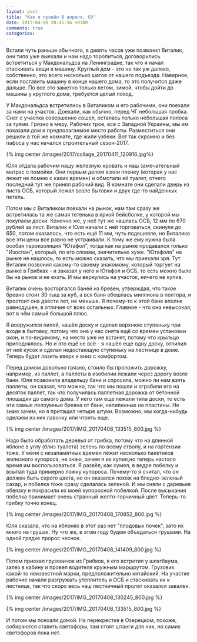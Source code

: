 ```yaml
---
layout: post
title: "Как я провёл 8 апреля, Сб"
date: 2017-04-08 20:45:56 +0300
comments: true
categories: 
---
```

Встали чуть раньше обычного, в девять часов уже позвонил Виталик, они типа уже выехали и нам надо торопиться, договорились встретиться у Макдональдса на Ленинградке, так что я начал стаскивать вещи в машину. Круглый дом - это не так уж далеко, собственно, это всего несколько шагов от нашего подъезда. Наверное, если поставить машину в конце нашего дома, то это получится даже дальше. По все это заметно только летом, зимой, чтобы дойти до машины у круглого дома, требуется целый поход.

У Макдональдса встретились в Виталиком и его рабочими, они поехали за нами на участок. Доехали, как обычно, перед ЧГ небольшая пробка. Снег с участка совершенно сошел, осталась только небольшая полоса за туями. Грязно в меру. Рабочих трое, все с Западной Украины, мы им показали дом и предполагаемое место работы. Разместиться они решили в той же комнате, где жили узбеки. Вот так скромно и без пафоса у нас начался строительный сезон-2017.

{% img center /images/2017/collage_20170411_120916.jpg%}

Юля отдала рабочим нашу железную кровать и наш замечательный матрас с помойки. Они первым делом взяли пленку (которая у нас лежит не помню с каких времен) и обмотали ей туалет, отчего последний тут же принял рабочий вид. В комнате они сделали дверь из листа ОСБ, который лежал возле бытовки и двух где-то найденных петель.

Потом мы с Виталиком поехали на рынок, нам там сразу же встретилась та же самая тетенька в яркой бейсболке, у которой мы покупаем доски. Конечно же, у неё тут же нашлась ОСБ, 12 мм по 670 рублей за лист. Виталик и Юля начали с ней торговаться, скинули до 650, потом оказалось, что есть ещё 11 мм, чуть подешевле, но Виталика все эти цены все равно не устраивали. К тому же ему нужна была особая пароизоляция "Ютафол", тогда как на рынке продавался только "Изоспан", который, по его словам, значительно хуже. "Ютафола" на рынке не нашлось, то есть можно сказать, что мы приехали зря. Тут Виталик позвонил какому-то своему знакомому, который торгует на рынке в Грибках - и заказал у него и Ютафол и ОСБ, то есть можно было бы на рынок и не ехать. И мы вернулись на участок, ничего не купив.

Виталик очень восторгался баней из бревен, утверждая, что такое бревно стоит 30 тыщ за куб, а вся баня обошлась миллиона в полтора, и простоит она двести лет, не меньше. Я почему-то к этой бане вполне равнодушен, в отличие от всех остальных. Главное - что она невысокая, вот в чём самый большой плюс.

Я вооружился пилой, нашёл доску и сделал верхнюю ступеньку при входе в бытовку, потому что она у нас снята ещё со времен установки окон, и по-видимому, на место уже не встанет, потому что крыльцо приподнялось. Но и это ещё не всё - я нашёл еще одну доску, отпилил от неё кусок и сделал недостающую ступеньку на лестнице в доме. Теперь будет лазить вверх и вниз с комфортом.

Перед домом довольно грязно, стоило бы проложить дорожку, например, из паллет, а паллеты в изобилии лежали через дорогу возле бани. Юля позвонила владельцу бани и спросила, можно ли нам взять паллеты, он сказал, что можно, так что мы пошли и ограбили его на десяток паллет, так что получилась паллетная дорожка от бетонной площадки до самого дома. У него там еще лежали типа доски, то есть эти самые полоумные бревна от бани, напиленные на пластины. Не знаю зачем, но я притащил четыре штуки. Возможно, мы когда-нибудь сделаем из них лавочку или чтонть еще.

{% img center /images/2017/IMG_20170408_133515_800.jpg %}

Надо было обработать деревья от грибка, потому что на длинной яблоне в углу (близ туалета) зелень по всему стволу, и на гортензии тоже.
У меня с незапамятных времен лежит несколько пакетиков железного купороса, не знаю, зачем я их купил,но теперь настало время им воспользоваться. Я развёл, как сумел, в ведре побелку и всыпал туда примерно ложку купороса. Почему-то я считал, что он должен быть серого цвета, но он оказался похож на бледно-зеленый сахар, и побелка тоже сразу сделалась зеленой. И мы сняли с деревьев обвязку и покрасили их моей купоросной побелкой. После высыхания побелка принимает очень странный желто-горчичный цвет. Теперь-то грибку точно конец.

{% img center /images/2017/IMG_20170408_170852_800.jpg %}

Юля сказала, что на яблонях в этот раз нет "плодовых почек", зато их много на грушах. Ну что же, в этом году будем объедаться грушами. На одной грядке пророс чеснок.

{% img center /images/2017/IMG_20170408_141409_800.jpg %}

Потом приехал грузовичок из Грибков, я его встретил у шлагбаума, залез в кабину и провел водителя кружным маршрутом. Грузовик какой-то неизвестной марки, предположительно китайский. На участке рабочие начали разгружать утеплитель и ОСБ и стаскивать их к лестнице, так что скоро весь наш лестничный пролет оказался завален.

{% img center /images/2017/IMG_20170408_130245_800.jpg %}

{% img center /images/2017/IMG_20170408_133515_800.jpg %}

И потом мы поехали домой. На перекрестке в Озерецком, похоже, собираются ставить светофоры, там стоят штанги для них, но самих светофоров пока нет.